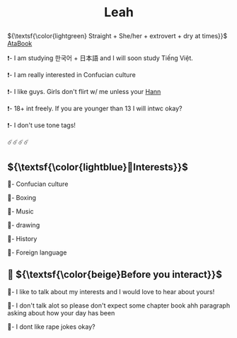 #     <p align="center">Leah</p>

${\textsf{\color{lightgreen} Straight + She/her + extrovert + dry at times}}$
[AtaBook](https://chr1stmas3ve1.atabook.org)

❗- I am studying 한국어 + 日本語 and I will soon study Tiếng Việt.

❗- I am really interested in Confucian culture

❗- I like guys. Girls don't flirt w/ me unless your [Hann](https://github.com/hanniehannie)

❗- 18+ int freely. If you are younger than 13 I will intwc okay?

❗- I don't use tone tags!

☄️☄️☄️☄️
## ${\textsf{\color{lightblue}🌈Interests}}$
🩵- Confucian culture

🩵- Boxing

🩵- Music

🩵- drawing 

🩵- History

🩵- Foreign language

## 🪽 ${\textsf{\color{beige}Before you interact}}$

🦴- I like to talk about my interests and I would love to hear about yours!

🦴- I don't talk alot so please don't expect some chapter book ahh paragraph asking about how your day has been

🦴- I dont like rape jokes okay?
